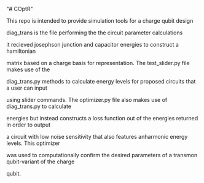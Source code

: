 "# COptR" 

This repo is intended to provide simulation tools for a charge qubit design

diag_trans is the file performing the the circuit parameter calculations

it recieved josephson junction and capacitor energies to construct a hamiltonian

matrix based on a charge basis for representation. The test_slider.py file makes use of the

diag_trans.py methods to calculate energy levels for proposed circuits that a user can input

using slider commands. The optimizer.py file also makes use of diag_trans.py to calculate 

energies but instead constructs a loss function out of the energies returned in order to output

a circuit with low noise sensitivity that also features anharmonic energy levels. This optimizer 

was used to computationally confirm the desired parameters of a transmon qubit-variant of the charge

qubit.

